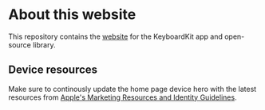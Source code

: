 # About this website

This repository contains the [website][Website] for the KeyboardKit app and open-source library.


## Device resources

Make sure to continously update the home page device hero with the latest resources from [Apple's Marketing Resources and Identity Guidelines][Apple-marketing].



[Apple-marketing]: https://developer.apple.com/app-store/marketing/guidelines/#section-products
[Website]: https://getkeyboardkit.com